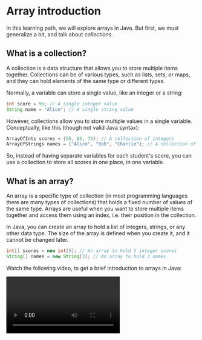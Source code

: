 # Array introduction

In this learning path, we will explore arrays in Java. But first, we must generalize a bit, and talk about _collections_.

## What is a collection?

A collection is a data structure that allows you to store multiple items together. Collections can be of various types, such as lists, sets, or maps, and they can hold elements of the same type or different types.

Normally, a variable can store a single value, like an integer or a string: 

```java
int score = 95; // A single integer value
String name = "Alice"; // A single string value
```

However, collections allow you to store multiple values in a single variable. Conceptually, like this (though not valid Java syntax):

```java
ArrayOfInts scores = {95, 85, 75}; // A collection of integers
ArrayOfStrings names = {"Alice", "Bob", "Charlie"}; // A collection of strings
```

So, instead of having separate variables for each student's score, you can use a collection to store all scores in one place, in one variable.

## What is an array?

An array is a specific type of collection (in most programming languages there are many types of collections) that holds a fixed number of values of the same type. Arrays are useful when you want to store multiple items together and access them using an index, i.e. their position in the collection.

In Java, you can create an array to hold a list of integers, strings, or any other data type. The size of the array is defined when you create it, and it cannot be changed later.

```java
int[] scores = new int[5]; // An array to hold 5 integer scores
String[] names = new String[3]; // An array to hold 3 names
```

Watch the following video, to get a brief introduction to arrays in Java:

<video src="https://youtu.be/OvTsLiMCkHk" ></video>

